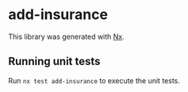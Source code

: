 # add-insurance

This library was generated with [Nx](https://nx.dev).

## Running unit tests

Run `nx test add-insurance` to execute the unit tests.
